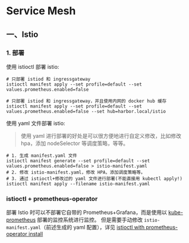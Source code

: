 # Service Mesh

## 一、Istio

### 1. 部署

使用 istioctl 部署 istio:
```shell
# 只部署 istiod 和 ingressgateway
istioctl manifest apply --set profile=default --set values.prometheus.enabled=false 

# 只部署 istiod 和 ingressgateway，并且使用内网的 docker hub 缓存
istioctl manifest apply --set profile=default --set values.prometheus.enabled=false --set hub=harbor.local/istio
```

使用 yaml 文件部署 istio:

>使用 yaml 进行部署的好处是可以很方便地进行自定义修改，比如修改 hpa，添加 nodeSelector 等调度策略，等等。

```shell
# 1. 生成 manifest.yaml 文件
istioctl manifest generate --set profile=default --set values.prometheus.enabled=false > istio-manifest.yaml
# 2. 修改 istio-manifest.yaml，修改 HPA，添加调度策略等。
# 3. 通过 istioctl+修改过的 yaml 文件进行部署(不能直接用 kubectl apply!)
istioctl manifest apply --filename istio-manifest.yaml
```

### istioctl + prometheus-operator

部署 Istio 时可以不部署它自带的 Prometheus+Grafana，而是使用以 [kube-prometheus](https://github.com/coreos/kube-prometheus) 部署的监控系统进行监控。
但是需要手动修改 `istio-manifest.yaml`（前述生成的 yaml 配置），详见 [istioctl with prometheus-operator install](https://github.com/istio/istio/issues/21187#issuecomment-610744178)

